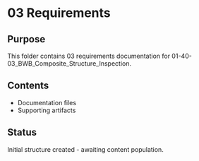 # 03 Requirements

## Purpose
This folder contains 03 requirements documentation for 01-40-03_BWB_Composite_Structure_Inspection.

## Contents
- Documentation files
- Supporting artifacts

## Status
Initial structure created - awaiting content population.
